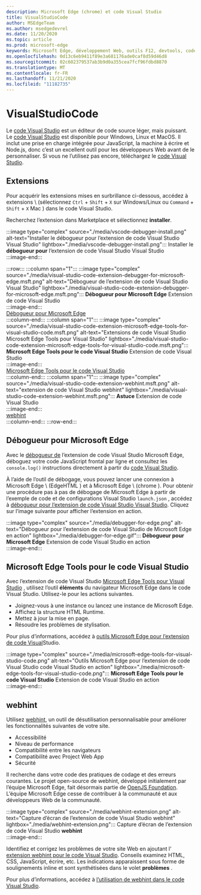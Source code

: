 ```yaml
---
description: Microsoft Edge (chrome) et code Visual Studio
title: VisualStudioCode
author: MSEdgeTeam
ms.author: msedgedevrel
ms.date: 11/20/2020
ms.topic: article
ms.prod: microsoft-edge
keywords: Microsoft Edge, développement Web, outils F12, devtools, code vs, code Visual Studio, débogueur, webhint
ms.openlocfilehash: 0d13c6eb9411f89e3a681176ade0caf8d59d46d8
ms.sourcegitcommit: 02c602379537ab3b9d0a355cea7fcf96fdbd8870
ms.translationtype: MT
ms.contentlocale: fr-FR
ms.lasthandoff: 11/21/2020
ms.locfileid: "11182735"
---
```

# VisualStudioCode  

Le [code Visual Studio][VisualStudioCodeDocs] est un éditeur de code source léger, mais puissant.  Le [code Visual Studio][VisualStudioCodeDocs] est disponible pour Windows, Linux et MacOS.  Il inclut une prise en charge intégrée pour JavaScript, la machine à écrire et Node.js, donc c’est un excellent outil pour les développeurs Web avant de le personnaliser.  Si vous ne l’utilisez pas encore, téléchargez le [code Visual Studio][VisualstudioCode].  

## Extensions  

<!--todo: We want to put something like the tiles for extensions Visual Studio Code uses on this page https://code.visualstudio.com/Docs#top-extensions but I don't think this is a markdown page.  I think it's a web page.  I couldn't find anything in https://github.com/Microsoft/vscode-docs that looks like this page. In the meantime, here's what I've come up with: -->  

Pour acquérir les extensions mises en surbrillance ci-dessous, accédez à extensions \ (sélectionnez `Ctrl` + `Shift` + `X` sur Windows/Linux ou `Command` + `Shift` + `X` Mac \) dans le code Visual Studio.  

Recherchez l’extension dans Marketplace et sélectionnez **installer**.  

:::image type="complex" source="./media/vscode-debugger-install.png" alt-text="Installer le débogueur pour l’extension de code Visual Studio Visual Studio" lightbox="./media/vscode-debugger-install.png":::
   Installer le **débogueur pour** l’extension de code Visual Studio Visual Studio  
:::image-end:::  

:::row:::
   :::column span="1":::
      :::image type="complex" source="./media/visual-studio-code-extension-debugger-for-microsoft-edge.msft.png" alt-text="Débogueur de l’extension de code Visual Studio Visual Studio" lightbox="./media/visual-studio-code-extension-debugger-for-microsoft-edge.msft.png":::
         **Débogueur pour Microsoft Edge** Extension de code Visual Studio  
      :::image-end:::  
      [Débogueur pour Microsoft Edge](#debugger-for-microsoft-edge)  
   :::column-end:::
   :::column span="1":::
      :::image type="complex" source="./media/visual-studio-code-extension-microsoft-edge-tools-for-visual-studio-code.msft.png" alt-text="Extensions de code Visual Studio Microsoft Edge Tools pour Visual Studio" lightbox="./media/visual-studio-code-extension-microsoft-edge-tools-for-visual-studio-code.msft.png":::
         **Microsoft Edge Tools pour le code Visual Studio** Extension de code Visual Studio  
      :::image-end:::  
      [Microsoft Edge Tools pour le code Visual Studio](#microsoft-edge-tools-for-visual-studio-code)  
   :::column-end:::
   :::column span="1":::
      :::image type="complex" source="./media/visual-studio-code-extension-webhint.msft.png" alt-text="extension de code Visual Studio webhint" lightbox="./media/visual-studio-code-extension-webhint.msft.png":::
         **Astuce** Extension de code Visual Studio  
      :::image-end:::  
      [webhint](#webhint)  
   :::column-end:::
:::row-end:::  

## Débogueur pour Microsoft Edge  

Avec le [débogueur de][VisualstudioMarketplaceDebuggerMicrosoftEdge] l’extension de code Visual Studio Microsoft Edge, déboguez votre code JavaScript frontal par ligne et consultez les `console.log()` instructions directement à partir du [code Visual Studio][VisualstudioCode].  
      
À l’aide de l’outil de débogage, vous pouvez lancer une connexion à Microsoft Edge \ (EdgeHTML \) et à Microsoft Edge \ (chrome \).  Pour obtenir une procédure pas à pas de débogage de Microsoft Edge à partir de l’exemple de code et de configurations Visual Studio `launch.json` , accédez à [débogueur pour l’extension de code Visual Studio Visual Studio][VisualStudioCodeDebuggerEdge].  Cliquez sur l’image suivante pour afficher l’extension en action.  

:::image type="complex" source="./media/debugger-for-edge.png" alt-text="Débogueur pour l’extension de code Visual Studio de Microsoft Edge en action" lightbox="./media/debugger-for-edge.gif":::
   **Débogueur pour Microsoft Edge** Extension de code Visual Studio en action  
:::image-end:::  

## Microsoft Edge Tools pour le code Visual Studio

Avec l’extension de code Visual Studio [Microsoft Edge Tools pour Visual Studio][VisualstudioMarketplaceMicrosoftEdgeToolsVisualStudioCode] , utilisez l’outil **éléments** du navigateur Microsoft Edge dans le code Visual Studio.  Utilisez-le pour les actions suivantes.  

*   Joignez-vous à une instance ou lancez une instance de Microsoft Edge.  
*   Affichez la structure HTML Runtime.  
*   Mettez à jour la mise en page.  
*   Résoudre les problèmes de stylisation.  
    
Pour plus d’informations, accédez à [outils Microsoft Edge pour l’extension de code Visual][VisualStudioCodeMicrosoftEdgeDevtoolsExtension]Studio.  <!--  Choose the following image to see the extension in action.  -->  
      
:::image type="complex" source="./media/microsoft-edge-tools-for-visual-studio-code.png" alt-text="Outils Microsoft Edge pour l’extension de code Visual Studio code Visual Studio en action" lightbox="./media/microsoft-edge-tools-for-visual-studio-code.png":::
   **Microsoft Edge Tools pour le code Visual Studio** Extension de code Visual Studio en action  
:::image-end:::  

## webhint  
      
Utilisez [webhint][WebhintMain], un outil de désutilisation personnalisable pour améliorer les fonctionnalités suivantes de votre site.  

*   Accessibilité
*   Niveau de performance
*   Compatibilité entre les navigateurs
*   Compatibilité avec Project Web App
*   Sécurité

Il recherche dans votre code des pratiques de codage et des erreurs courantes. Le projet open-source de webhint, développé initialement par l’équipe Microsoft Edge, fait désormais partie de [OpenJS Foundation][OpenjsFoundation].  L’équipe Microsoft Edge cesse de contribuer à la communauté et aux développeurs Web de la communauté.  <!--  Choose the following image to see the extension in action.  -->  
      
:::image type="complex" source="./media/webhint-extension.png" alt-text="Capture d’écran de l’extension de code Visual Studio webhint" lightbox="./media/webhint-extension.png":::
   Capture d’écran de l’extension de code Visual Studio **webhint**  
:::image-end:::  
      
Identifiez et corrigez les problèmes de votre site Web en ajoutant l' [extension webhint pour le code Visual Studio][VisualstudioMarketplaceWebhint].  Conseils examinez HTML, CSS, JavaScript, écrire, etc.  Les indications apparaissent sous forme de soulignements inline et sont synthétisées dans le volet **problèmes** .  
      
Pour plus d’informations, accédez à [l’utilisation de webhint dans le code Visual Studio][VisualStudioCodeWebhint].  

<!--links -->  

[VisualStudioCodeDebuggerEdge]: ./debugger-for-edge.md "Débogueur de l’extension de code Visual Studio Microsoft Edge | Documents Microsoft"  
[VisualStudioCodeMicrosoftEdgeDevtoolsExtension]: ./microsoft-edge-devtools-extension.md "Extension de code Microsoft Edge DevTools pour Visual Studio | Documents Microsoft"  
[VisualStudioCodeWebhint]: ./webhint.md "Extension de code Visual Studio webhint | Documents Microsoft"  

[VisualstudioCode]: https://code.visualstudio.com "Code Visual Studio"  
[VisualStudioCodeDocs]: https://code.visualstudio.com/Docs "Documentation | Code Visual Studio"   

[VisualstudioMarketplaceDebuggerMicrosoftEdge]: https://marketplace.visualstudio.com/items?itemName=msjsdiag.debugger-for-edge "Débogueur pour Microsoft Edge | Visual Studio Marketplace"  
[VisualstudioMarketplaceMicrosoftEdgeToolsVisualStudioCode]: https://marketplace.visualstudio.com/items?itemName=ms-edgedevtools.vscode-edge-devtools "Microsoft Edge Tools pour le code Visual Studio | Visual Studio Marketplace"  

[VisualstudioMarketplaceWebhint]: https://marketplace.visualstudio.com/items?itemName=webhint.vscode-webhint "webhint | Visual Studio Marketplace"  

[WebhintMain]:  https://webhint.io "Astuce"  
[OpenjsFoundation]:  https://openjsf.org "OpenJS Foundation"  

